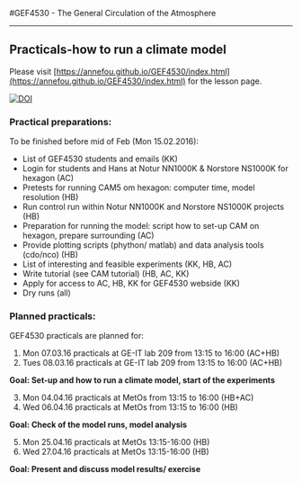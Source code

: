 #GEF4530 - The General Circulation of the Atmosphere

----------


## Practicals-how to run a climate model

Please visit [https://annefou.github.io/GEF4530/index.html](https://annefou.github.io/GEF4530/index.html) for the lesson page.



[![DOI](https://zenodo.org/badge/65626428.svg)](https://zenodo.org/badge/latestdoi/65626428)


### Practical preparations:

 To be finished before mid of Feb (Mon 15.02.2016):

- List of GEF4530 students and emails (KK)
- Login for students and Hans at Notur NN1000K & Norstore NS1000K for hexagon (AC)
- Pretests for running CAM5 om hexagon: computer time, model resolution  (HB)
- Run control run within Notur NN1000K and Norstore NS1000K projects (HB)
- Preparation for running the model: script how to set-up CAM on hexagon, prepare surrounding (AC)
- Provide plotting scripts (phython/ matlab) and data analysis tools (cdo/nco) (HB)
- List of interesting and feasible experiments (KK, HB, AC)
- Write tutorial (see CAM tutorial) (HB, AC, KK)
- Apply for access to AC, HB, KK for GEF4530 webside (KK)
- Dry runs (all)

### Planned practicals:

GEF4530 practicals are planned for:



1. Mon 07.03.16	practicals at GE-IT lab 209 from 13:15 to 16:00 (AC+HB) 
2. Tues 08.03.16	practicals at GE-IT lab 209 from 13:15 to 16:00 (AC+HB) 

**Goal: Set-up and how to run a climate model, start of the experiments**

3. Mon 04.04.16	practicals at MetOs from 13:15 to 16:00 (HB+AC)
4. Wed 06.04.16	practicals at MetOs from 13:15 to 16:00 (HB) 

**Goal: Check of the model runs, model analysis**

5. Mon 25.04.16	practicals at MetOs 13:15-16:00 (HB)
6. Wed 27.04.16	practicals at MetOs 13:15-16:00 (HB)

**Goal: Present and discuss model results/ exercise**

